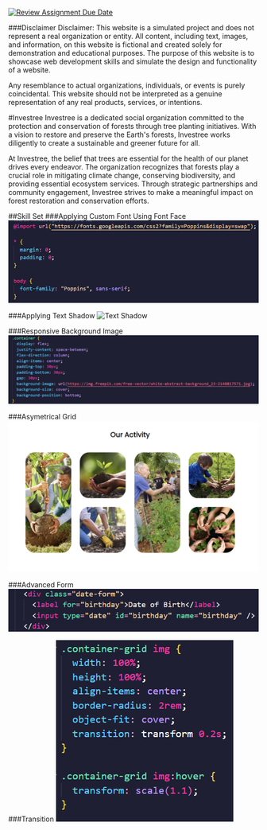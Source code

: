 [![Review Assignment Due Date](https://classroom.github.com/assets/deadline-readme-button-24ddc0f5d75046c5622901739e7c5dd533143b0c8e959d652212380cedb1ea36.svg)](https://classroom.github.com/a/nVsM4ivD)


###Disclaimer
Disclaimer: This website is a simulated project and does not represent a real organization or entity. All content, including text, images, and information, on this website is fictional and created solely for demonstration and educational purposes. The purpose of this website is to showcase web development skills and simulate the design and functionality of a website.


Any resemblance to actual organizations, individuals, or events is purely coincidental. This website should not be interpreted as a genuine representation of any real products, services, or intentions.

#Investree
Investree is a dedicated social organization committed to the protection and conservation of forests through tree planting initiatives. With a vision to restore and preserve the Earth's forests, Investree works diligently to create a sustainable and greener future for all.


At Investree, the belief that trees are essential for the health of our planet drives every endeavor. The organization recognizes that forests play a crucial role in mitigating climate change, conserving biodiversity, and providing essential ecosystem services. Through strategic partnerships and community engagement, Investree strives to make a meaningful impact on forest restoration and conservation efforts.

##Skill Set
###Applying Custom Font Using Font Face
![Applying Custom Font](/image/fontface.png)

###Applying Text Shadow
![Text Shadow](/image/text-shadow-html.png)

###Responsive Background Image
![Responsive Background Image](/image/responsive-back-img.png)

###Asymetrical Grid
![Asymetrical Grid](/image/asymetrical-grid.png)

###Advanced Form
![Advanced Form](/image/advanced-form.png)

###Transition
![Transition](/image/transition.png)